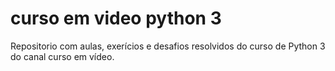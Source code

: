 # curso em video python 3
 Repositorio com aulas, exerícios e desafios resolvidos do curso de Python 3 do canal curso em vídeo.
